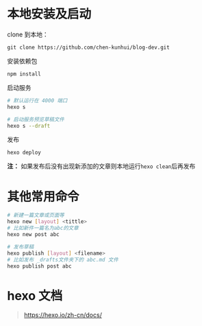 # 本地安装及启动

clone 到本地：
```
git clone https://github.com/chen-kunhui/blog-dev.git
```

安装依赖包
```
npm install
```

启动服务
```sh
# 默认运行在 4000 端口
hexo s

# 启动服务预览草稿文件
hexo s --draft
```

发布
```
hexo deploy
```
**注：** 如果发布后没有出现新添加的文章则本地运行`hexo clean`后再发布

# 其他常用命令

```sh
# 新建一篇文章或页面等
hexo new [layout] <tittle>
# 比如新件一篇名为abc的文章
hexo new post abc
```

```sh
# 发布草稿
hexo publish [layout] <filename>
# 比如发布 _drafts文件夹下的 abc.md 文件
hexo publish post abc
```

# hexo 文档
> https://hexo.io/zh-cn/docs/